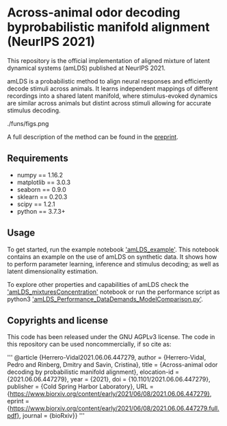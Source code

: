 # Across-animal odor decoding byprobabilistic manifold alignment (NeurIPS 2021)

This repository is the official implementation of aligned mixture of latent dynamical systems (amLDS) published at NeurIPS 2021.

amLDS is a probabilistic method to align neural responses and efficiently decode stimuli across animals. It learns independent mappings of different recordings into a shared latent manifold, where stimulus-evoked dynamics are similar across animals but distint across stimuli allowing for accurate stimulus decoding. 

./funs/figs.png

A full description of the method can be found in the [preprint](https://www.biorxiv.org/content/10.1101/2021.06.06.447279v1).

## Requirements

* numpy == 1.16.2
* matplotlib == 3.0.3
* seaborn == 0.9.0
* sklearn == 0.20.3
* scipy == 1.2.1
* python == 3.7.3+

## Usage

To get started, run the example notebook ['amLDS_example'](amLDS_example.ipynb). This notebook contains an example on the use of amLDS on synthetic data. It shows how to perform parameter learning, inference and stimulus decoding; as well as latent dimensionality estimation.

To explore other properties and capabilities of amLDS check the ['amLDS_mixturesConcentration'](amLDS_mixturesConcentration.ipynb) notebook or run the performance script as python3 ['amLDS_Performance_DataDemands_ModelComparison.py'](amLDS_mixturesConcentration.ipynb).

## Copyrights and license
This code has been released under the GNU AGPLv3 license. The code in this repository can be used noncommercially, if so cite as:

'''
@article {Herrero-Vidal2021.06.06.447279,
	author = {Herrero-Vidal, Pedro and Rinberg, Dmitry and Savin, Cristina},
	title = {Across-animal odor decoding by probabilistic manifold alignment},
	elocation-id = {2021.06.06.447279},
	year = {2021},
	doi = {10.1101/2021.06.06.447279},
	publisher = {Cold Spring Harbor Laboratory},
	URL = {https://www.biorxiv.org/content/early/2021/06/08/2021.06.06.447279},
	eprint = {https://www.biorxiv.org/content/early/2021/06/08/2021.06.06.447279.full.pdf},
  journal = {bioRxiv}}
  '''
